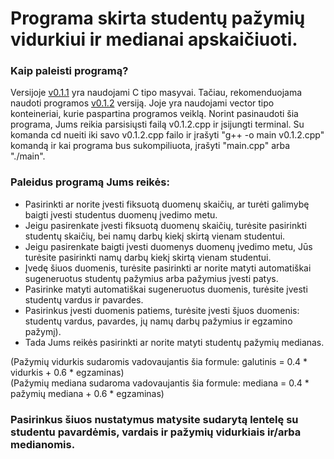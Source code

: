 # Programa skirta studentų pažymių vidurkiui ir medianai apskaičiuoti.
### Kaip paleisti programą?<br>
Versijoje [v0.1.1](https://github.com/domastyd/Pazymys/blob/v0.1/v0.1.1.cpp) yra naudojami C tipo masyvai. Tačiau, rekomenduojama naudoti programos [v0.1.2](https://github.com/domastyd/Pazymys/blob/v0.1/v0.1.2.cpp) versiją. Joje yra naudojami vector tipo konteineriai, kurie paspartina programos veiklą. 
Norint pasinaudoti šia programa, Jums reikia parsisiųsti failą v0.1.2.cpp ir įsijungti terminal. Su komanda cd nueiti iki savo v0.1.2.cpp failo ir įrašyti "g++ -o main v0.1.2.cpp" komandą ir kai programa bus sukompiliuota, įrašyti "main.cpp" arba "./main".

### Paleidus programą Jums reikės:<br>
- Pasirinkti ar norite įvesti fiksuotą duomenų skaičių, ar turėti galimybę baigti įvesti studentus duomenų įvedimo metu.<br>
- Jeigu pasirenkate įvesti fiksuotą duomenų skaičių, turėsite pasirinkti studentų skaičių, bei namų darbų kiekį skirtą vienam studentui.<br>
- Jeigu pasirenkate baigti įvesti duomenys duomenų įvedimo metu, Jūs turėsite pasirinkti namų darbų kiekį skirtą vienam studentui.<br>
- Įvedę šiuos duomenis, turėsite pasirinkti ar norite matyti automatiškai sugeneruotus studentų pažymius arba pažymius įvesti patys.<br>
- Pasirinke matyti automatiškai sugeneruotus duomenis, turėsite įvesti studentų vardus ir pavardes.<br>
- Pasirinkus įvesti duomenis patiems, turėsite įvesti šįuos duomenis: studentų vardus, pavardes, jų namų darbų pažymius ir egzamino pažymį).<br>
- Tada Jums reikės pasirinkti ar norite matyti studentų pažymių medianas.<br>

(Pažymių vidurkis sudaromis vadovaujantis šia formule: galutinis = 0.4 * vidurkis + 0.6 * egzaminas)<br>
(Pažymių mediana sudaroma vadovaujantis šia formule: mediana = 0.4 * pažymių mediana + 0.6 * egzaminas)<br>
### Pasirinkus šiuos nustatymus matysite sudarytą lentelę su studentu pavardėmis, vardais ir pažymių vidurkiais ir/arba medianomis.
